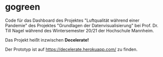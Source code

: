 # gogreen
Code für das Dashboard des Projektes "Luftqualität während einer Pandemie" des Projektes "Grundlagen der Datenvisualisierung" bei Prof. Dr. Till Nagel während des Wintersemester 20/21 der Hochschule Mannheim.

Das Projekt heißt inzwischen **Decelerate!**

Der Prototyp ist auf https://decelerate.herokuapp.com/ zu finden.

